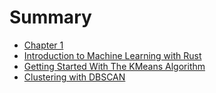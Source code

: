 # Summary

- [Chapter 1](./chapter_1.md)
- [Introduction to Machine Learning with Rust](./2_intro.md)
- [Getting Started With The KMeans Algorithm](./3_kmeans.md)
- [Clustering with DBSCAN](./4_dbscan.md)